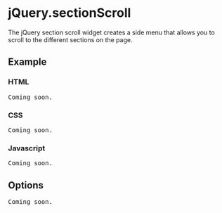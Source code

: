 jQuery.sectionScroll
====================

The jQuery section scroll widget creates a side menu that allows you to scroll to the different sections on the page.

## Example

### HTML

<pre>Coming soon.</pre>

### CSS

<pre>Coming soon.</pre>

### Javascript

<pre>Coming soon.</pre>

## Options

<pre>Coming soon.</pre>
